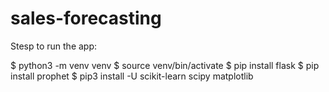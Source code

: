 # sales-forecasting
Stesp to run the app:

$ python3 -m venv venv
$ source venv/bin/activate
$ pip install flask
$ pip install prophet
$ pip3 install -U scikit-learn scipy matplotlib
 